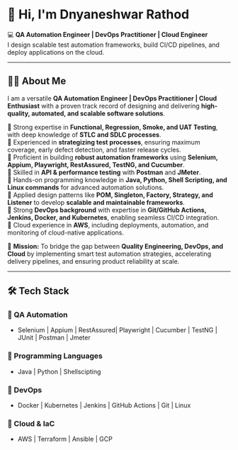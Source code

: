 # 👋 Hi, I'm Dnyaneshwar Rathod  

💻 **QA Automation Engineer | DevOps Practitioner | Cloud Engineer**  
I design scalable test automation frameworks, build CI/CD pipelines, and deploy applications on the cloud.  

---

## 👨‍💻 About Me  

I am a versatile **QA Automation Engineer | DevOps Practitioner | Cloud Enthusiast** with a proven track record of designing and delivering **high-quality, automated, and scalable software solutions**.  

🔹  Strong expertise in **Functional, Regression, Smoke, and UAT Testing**, with deep knowledge of **STLC and SDLC processes**.  
🔹  Experienced in **strategizing test processes**, ensuring maximum coverage, early defect detection, and faster release cycles.  
🔹  Proficient in building **robust automation frameworks** using **Selenium, Appium, Playwright, RestAssured, TestNG, and Cucumber**.  
🔹  Skilled in **API & performance testing** with **Postman** and **JMeter**.  
🔹  Hands-on programming knowledge in **Java, Python, Shell Scripting, and Linux commands** for advanced automation solutions.  
🔹  Applied design patterns like **POM, Singleton, Factory, Strategy, and Listener** to develop **scalable and maintainable frameworks**.  
🔹  Strong **DevOps background** with expertise in **Git/GitHub Actions, Jenkins, Docker, and Kubernetes**, enabling seamless CI/CD integration.  
🔹  Cloud experience in **AWS**, including deployments, automation, and monitoring of cloud-native applications.  

🎯 **Mission:** To bridge the gap between **Quality Engineering, DevOps, and Cloud** by implementing smart test automation strategies, accelerating delivery pipelines, and ensuring product reliability at scale.  

---

## 🛠️ Tech Stack

### 🔹 QA Automation  
- Selenium | Appium | RestAssured| Playwright | Cucumber | TestNG | JUnit | Postman | Jmeter

### 🔹 Programming Languages  
- Java | Python | Shellscipting

### 🔹 DevOps  
- Docker | Kubernetes | Jenkins | GitHub Actions | Git | Linux  

### 🔹 Cloud & IaC  
- AWS | Terraform | Ansible | GCP
